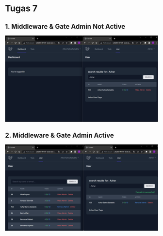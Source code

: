 # Tugas 7

## 1. Middleware & Gate Admin Not Active
![Alt text](./screenshot/tugas7/notactive.png)

## 2. Middleware & Gate Admin Active
![Alt text](./screenshot/tugas7/active.png) 